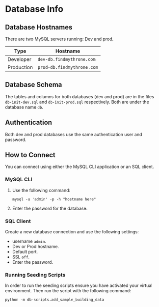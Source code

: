 # Database Info

## Database Hostnames

There are two MySQL servers running: Dev and prod.

|   Type    | Hostname                  |
|-----------|---------------------------|
|Developer  |`dev-db.findmythrone.com`  |
|Production |`prod-db.findmythrone.com` |

## Database Schema

The tables and columns for both databases (dev and prod) are in the files
`db-init-dev.sql` and `db-init-prod.sql` respectively. Both are under the database name `db`.

## Authentication

Both dev and prod databases use the same authentication user and password.

## How to Connect

You can connect using either the MySQL CLI application or an SQL client.

### MySQL CLI

1. Use the following command:

    ```shell
    mysql -u 'admin' -p -h "hostname here"
    ```

2. Enter the password for the database.

### SQL Client

Create a new database connection and use the following settings:

* username `admin`.
* Dev or Prod hostname.
* Default port.
* SSL `off`.
* Enter the password.

### Running Seeding Scripts

In order to run the seeding scripts ensure you have activated your virtual environment.
Then run the script with the following command:

```shell
python -m db-scripts.add_sample_building_data
```
